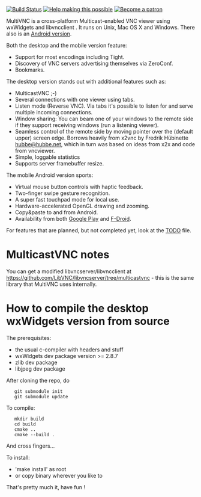 [![Build Status](https://travis-ci.org/bk138/multivnc.svg?branch=master)](https://travis-ci.org/bk138/multivnc)
[![Help making this possible](https://img.shields.io/badge/liberapay-donate-yellow.png)](https://liberapay.com/bk138/donate)
[![Become a patron](https://img.shields.io/badge/patreon-donate-yellow.svg)](https://www.patreon.com/bk138)

MultiVNC is a cross-platform Multicast-enabled VNC viewer using
wxWidgets and libvncclient . It runs on Unix, Mac OS X and Windows.
There also is an [Android version](/android/).

Both the desktop and the mobile version feature:

* Support for most encodings including Tight.
* Discovery of VNC servers advertising themselves via ZeroConf. 
* Bookmarks.

The desktop version stands out with additional features such as:

* MulticastVNC ;-) 
* Several connections with one viewer using tabs.
* Listen mode (Reverse VNC). Via tabs it's possible to listen 
  for and serve multiple incoming connections.
* Window sharing: You can beam one of your windows to the remote
  side if they support receiving windows (run a listening viewer).
* Seamless control of the remote side by moving pointer over the
  (default upper) screen edge. Borrows heavily from x2vnc by
  Fredrik Hübinette <hubbe@hubbe.net>, which in turn was based on
  ideas from x2x and code from vncviewer.
* Simple, loggable statistics 
* Supports server framebuffer resize.

The mobile Android version sports:

* Virtual mouse button controls with haptic feedback.
* Two-finger swipe gesture recognition.
* A super fast touchpad mode for local use.
* Hardware-accelerated OpenGL drawing and zooming.
* Copy&paste to and from Android.
* Availability from both [Google Play](https://play.google.com/store/apps/details?id=com.coboltforge.dontmind.multivnc)
  and [F-Droid](https://f-droid.org/packages/com.coboltforge.dontmind.multivnc/).

For features that are planned, but not completed yet, look at the
[TODO](TODO.md) file.




# MulticastVNC notes

You can get a modified libvncserver/libvncclient at
https://github.com/LibVNC/libvncserver/tree/multicastvnc -
this is the same library that MultiVNC uses internally.




# How to compile the desktop wxWidgets version from source

The prerequisites:

* the usual c-compiler with headers and stuff
* wxWidgets dev package version >= 2.8.7
* zlib dev package 
* libjpeg dev package 

After cloning the repo, do

```
   git submodule init
   git submodule update
```

To compile:

```
   mkdir build
   cd build
   cmake ..
   cmake --build .
```

And cross fingers...


To install:
* 'make install' as root
* or copy binary wherever you like to



That's pretty much it, have fun !
